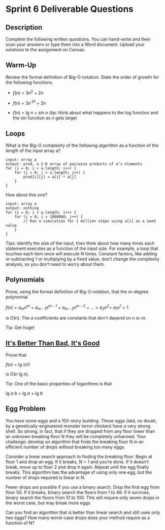 # Sprint 6 Deliverable Questions

## Description

Complete the following written questions. You can hand-write and then scan your answers or type them into a Word document. Upload your solutions to the assignment on Canvas.

## Warm-Up

Review the formal definition of Big-O notation. State the order of growth for the following functions.

- *f*(*n*) = 3*n*<sup>2</sup> + 2*n*

- *f*(*n*) = 3*n*<sup>.01</sup> + 2*n*

- *f*(*n*) = lg *n*  + sin *n* (tip: think about what happens to the log function and the sin function as *n* gets large)

## Loops

What is the Big-O complexity of the following algorithm as a function of the length of the input array a?

```
input: array a
output: prod, a 2-D array of pairwise products of a’s elements
for (i = 0; i < a.length; i++) {
    for (j = 0; j < a.length; j++) {
        prod[i][j] = a[i] * a[j]
    }
}
```

How about this one?

```
input: array a
output: nothing
for (i = 0; i < a.length; i++) {
    for (j = 0; j < 1000000; j++) {
        // Run a simulation for 1 million steps using a[i] as a seed value
    }
}
```

Tips: identify the size of the input, then think about how many times each statement executes as a function of the input size. For example, a loop that touches each item once will execute N times. Constant factors, like adding or subtracting 1 or multiplying by a fixed value, don’t change the complexity analysis, so you don’t need to worry about them.


## Polynomials

Prove, using the formal definition of Big-O notation, that the *m*-degree polynomial

*f*(*n*) = *a*<sub>*m*</sub>*n*<sup>*m*</sup> + *a*<sub>*m - 1*</sub>*n*<sup>*m - 1*</sup> + *a*<sub>*m - 2*</sub>*n*<sup>*m - 2*</sup> + ... + *a*<sub>*2*</sub>*n*<sup>*2*</sup>+ *a*<sub>*1*</sub>*n*<sup>*1*</sup> + 1

is O(*n*). The *a* coefficients are constants that don't depend on *n* or *m*.

Tip: Get huge!

## [It's Better Than Bad, It's Good](https://www.youtube.com/watch?v=-fQGPZTECYs)

Prove that 

*f*(*n*) = lg (*n*!)

is O(*n* lg *n*).

Tip: One of the basic properties of logarithms is that 

lg *a* *b* = lg *a* + lg *b*


## Egg Problem

You have some eggs and a 100-story building. These eggs (laid, no doubt, by a genetically-engineered monster terror chicken) have a very strong shell. So strong, in fact, that if they are dropped from any floor lower than an unknown breaking floor N they will be completely unharmed.
Your challenge: develop an algorithm that finds the breaking floor N in an efficient number of drops without breaking too many eggs.

Consider a linear search approach to finding the breaking floor. Begin at floor 1 and drop an egg. If it breaks, N = 1 and you’re done. If it doesn’t break, move up to floor 2 and drop it again. Repeat until the egg finally breaks. This algorithm has the advantage of using only one egg, but the number of drops required is linear in N.

Fewer drops are possible if you use a binary search. Drop the first egg from floor 50. If it breaks, binary search the floors from 1 to 49. If it survives, binary search the floors from 51 to 100. This will require only seven drops in the worst case, but may break more eggs.

Can you find an algorithm that is better than linear search and still uses only two eggs? How many worst-case drops does your method require as a function of N?


